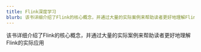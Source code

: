 ```yaml
---
title: Flink深度学习
blurb: 该书详细介绍了Flink的核心概念，并通过大量的实际案例来帮助读者更好地理解Flink的实际应用
---
```

该书详细介绍了Flink的核心概念，并通过大量的实际案例来帮助读者更好地理解Flink的实际应用
